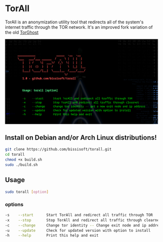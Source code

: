 # TorAll
TorAll is an anonymization utility tool that redirects all of the system's internet traffic through the TOR network.
It's an improved fork variation of the old [TorGhost](https://github.com/SusmithKrishnan/torghost)

![screenshot](torall.png)
## Install on Debian and/or Arch Linux distributions!
```sh
git clone https://github.com/bissisoft/torall.git
cd torall
chmod +x build.sh
sudo ./build.sh
```

## Usage
```sh
sudo torall [option]
```
### options
```sh
-s    --start      Start TorAll and redirect all traffic through TOR
-x    --stop       Stop TorAll and redirect all traffic through clearnet
-c    --change     Change tor identity -- Change exit node and ip address
-u    --update     Check for updated version with option to install
-h    --help       Print this help and exit
```

